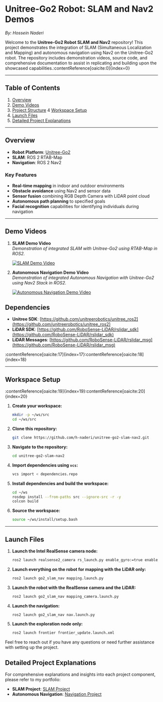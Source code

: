 # Unitree-Go2 Robot: SLAM and Nav2 Demos

*By: Hossein Naderi*

Welcome to the **Unitree-Go2 Robot SLAM and Nav2** repository! This project demonstrates the integration of SLAM (Simultaneous Localization and Mapping) and autonomous navigation using Nav2 on the Unitree-Go2 robot. The repository includes demonstration videos, source code, and comprehensive documentation to assist in replicating and building upon the showcased capabilities.&#8203;:contentReference[oaicite:0]{index=0}

---

## Table of Contents

1. [Overview](#overview)
2. [Demo Videos](#demo-videos)
3. [Project Structure](#project-structure)
4 [Workspace Setup](#workspace-setup)
5. [Launch Files](#launch-files)
6. [Detailed Project Explanations](#detailed-project-explanations)

---

## Overview

- **Robot Platform**: [Unitree-Go2](https://www.unitree.com/products/go2)
- **SLAM**: ROS 2 RTAB-Map
- **Navigation**: ROS 2 Nav2

### Key Features

- **Real-time mapping** in indoor and outdoor environments
- **Obstacle avoidance** using Nav2 and sensor data
- **Sensor fusion** combining RGB Depth Camera with LiDAR point cloud
- **Autonomous path planning** to specified goals
- **Facial recognition** capabilities for identifying individuals during navigation

---

## Demo Videos

1. **SLAM Demo Video**  
   *Demonstration of integrated SLAM with Unitree-Go2 using RTAB-Map in ROS2.*

   [![SLAM Demo Video](https://github.com/user-attachments/assets/99b8062b-3fb6-4a19-bc97-b03568393300)](https://github.com/user-attachments/assets/99b8062b-3fb6-4a19-bc97-b03568393300)

2. **Autonomous Navigation Demo Video**  
   *Demonstration of integrated Autonomous Navigation with Unitree-Go2 using Nav2 Stack in ROS2.*

   [![Autonomous Navigation Demo Video](https://github.com/user-attachments/assets/3f4abc8c-d612-4665-a894-e6b635843b2e)](https://github.com/user-attachments/assets/3f4abc8c-d612-4665-a894-e6b635843b2e)



## Dependencies



- **Unitree SDK**: [https://github.com/unitreerobotics/unitree_ros2](https://github.com/unitreerobotics/unitree_ros2)
- **LiDAR SDK**: [https://github.com/RoboSense-LiDAR/rslidar_sdk](https://github.com/RoboSense-LiDAR/rslidar_sdk)
- **LiDAR Messages**: [https://github.com/RoboSense-LiDAR/rslidar_msg](https://github.com/RoboSense-LiDAR/rslidar_msg)

:contentReference[oaicite:17]{index=17}&#8203;:contentReference[oaicite:18]{index=18}

---

## Workspace Setup

:contentReference[oaicite:19]{index=19}&#8203;:contentReference[oaicite:20]{index=20}

1. **Create your workspace:**
   ```bash
   mkdir -p ~/ws/src
   cd ~/ws/src
   ```

2. **Clone this repository:**
   ```bash
   git clone https://github.com/h-naderi/unitree-go2-slam-nav2.git

   ```
3. **Navigate to the repository:**

   ```bash
   cd unitree-go2-slam-nav2
   ```

4. **Import dependencies using `vcs`:**

   ```bash
   vcs import < dependencies.repo
   ```   
5. **Install dependencies and build the workspace:**

   ```bash
   cd ~/ws
   rosdep install --from-paths src --ignore-src -r -y
   colcon build
   ```

6. **Source the workspace:**

   ```bash
   source ~/ws/install/setup.bash
   ```

---

## Launch Files

1. **Launch the Intel RealSense camera node:**
    ```sh
    ros2 launch realsense2_camera rs_launch.py enable_gyro:=true enable_accel:=true unite_imu_method:=1 enable_infra1:=true enable_infra2:=true enable_sync:=true
    ```

2. **Launch everything on the robot for mapping with the LiDAR only:**
    ```sh
    ros2 launch go2_slam_nav mapping.launch.py
    ```

3. **Launch the robot with the RealSense camera and the LiDAR:**
    ```sh
    ros2 launch go2_slam_nav mapping_camera.launch.py
    ```
4. **Launch the navigation:**
    ```sh
    ros2 launch go2_slam_nav nav.launch.py
    ```

5. **Launch the exploration node only:**
    ```sh
    ros2 launch frontier frontier_update.launch.xml
    ```



Feel free to reach out if you have any questions or need further assistance with setting up the project.

## Detailed Project Explanations

For comprehensive explanations and insights into each project component, please refer to my portfolio:

- **SLAM Project**: [SLAM Project](https://h-naderi.github.io/projects/1-slam)
- **Autonomous Navigation**: [Navigation Project](https://h-naderi.github.io/projects/3-auto-nav-and-exploration)

